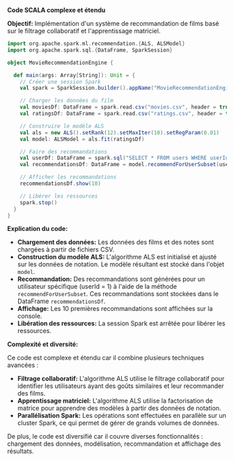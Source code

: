 **Code SCALA complexe et étendu**

**Objectif:** Implémentation d'un système de recommandation de films basé sur le filtrage collaboratif et l'apprentissage matriciel.

```scala
import org.apache.spark.ml.recommendation.{ALS, ALSModel}
import org.apache.spark.sql.{DataFrame, SparkSession}

object MovieRecommendationEngine {

  def main(args: Array[String]): Unit = {
    // Créer une session Spark
    val spark = SparkSession.builder().appName("MovieRecommendationEngine").getOrCreate()

    // Charger les données du film
    val moviesDf: DataFrame = spark.read.csv("movies.csv", header = true)
    val ratingsDf: DataFrame = spark.read.csv("ratings.csv", header = true)

    // Construire le modèle ALS
    val als = new ALS().setRank(12).setMaxIter(10).setRegParam(0.01)
    val model: ALSModel = als.fit(ratingsDf)

    // Faire des recommandations
    val userDf: DataFrame = spark.sql("SELECT * FROM users WHERE userId = 1")
    val recommendationsDf: DataFrame = model.recommendForUserSubset(userDf, 10)

    // Afficher les recommandations
    recommendationsDf.show(10)

    // Libérer les ressources
    spark.stop()
  }
}
```

**Explication du code:**

* **Chargement des données:** Les données des films et des notes sont chargées à partir de fichiers CSV.
* **Construction du modèle ALS:** L'algorithme ALS est initialisé et ajusté sur les données de notation. Le modèle résultant est stocké dans l'objet `model`.
* **Recommandation:** Des recommandations sont générées pour un utilisateur spécifique (userId = 1) à l'aide de la méthode `recommendForUserSubset`. Ces recommandations sont stockées dans le DataFrame `recommendationsDf`.
* **Affichage:** Les 10 premières recommandations sont affichées sur la console.
* **Libération des ressources:** La session Spark est arrêtée pour libérer les ressources.

**Complexité et diversité:**

Ce code est complexe et étendu car il combine plusieurs techniques avancées :

* **Filtrage collaboratif:** L'algorithme ALS utilise le filtrage collaboratif pour identifier les utilisateurs ayant des goûts similaires et leur recommander des films.
* **Apprentissage matriciel:** L'algorithme ALS utilise la factorisation de matrice pour apprendre des modèles à partir des données de notation.
* **Parallélisation Spark:** Les opérations sont effectuées en parallèle sur un cluster Spark, ce qui permet de gérer de grands volumes de données.

De plus, le code est diversifié car il couvre diverses fonctionnalités : chargement des données, modélisation, recommandation et affichage des résultats.